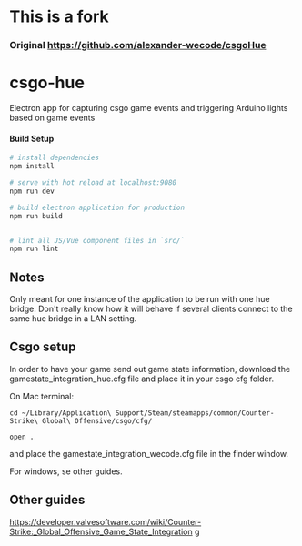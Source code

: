 # This is a fork
### Original https://github.com/alexander-wecode/csgoHue

# csgo-hue

Electron app for capturing csgo game events and triggering Arduino lights based on game events

#### Build Setup

``` bash
# install dependencies
npm install

# serve with hot reload at localhost:9080
npm run dev

# build electron application for production
npm run build


# lint all JS/Vue component files in `src/`
npm run lint

```

## Notes
Only meant for one instance of the application to be run with one hue bridge. Don't really know how it will behave if several clients connect to the same hue bridge in a LAN setting.

## Csgo setup
In order to have your game send out game state information, download the gamestate_integration_hue.cfg file and place it in your csgo cfg folder.

On Mac terminal:
```
cd ~/Library/Application\ Support/Steam/steamapps/common/Counter-Strike\ Global\ Offensive/csgo/cfg/

open .
```
and place the gamestate_integration_wecode.cfg file in the finder window.

For windows, se other guides.

## Other guides
https://developer.valvesoftware.com/wiki/Counter-Strike:_Global_Offensive_Game_State_Integration
g
